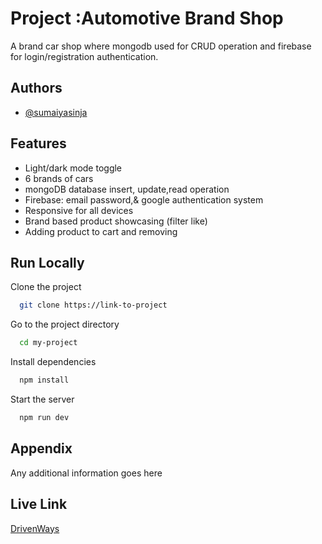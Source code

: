 
# Project :Automotive Brand Shop

A brand car shop where mongodb used for CRUD operation and firebase for login/registration authentication.


## Authors

- [@sumaiyasinja](https://github.com/sumaiyasinja)


## Features

- Light/dark mode toggle
- 6 brands of cars
- mongoDB database insert, update,read operation
- Firebase: email password,& google authentication system
- Responsive for all devices
- Brand based product showcasing (filter like)
- Adding product to cart and removing


## Run Locally

Clone the project

```bash
  git clone https://link-to-project
```

Go to the project directory

```bash
  cd my-project
```

Install dependencies

```bash
  npm install
```

Start the server

```bash
  npm run dev
```


## Appendix

Any additional information goes here


## Live Link

[DrivenWays](https://drivenways-car-shop.web.app/)

